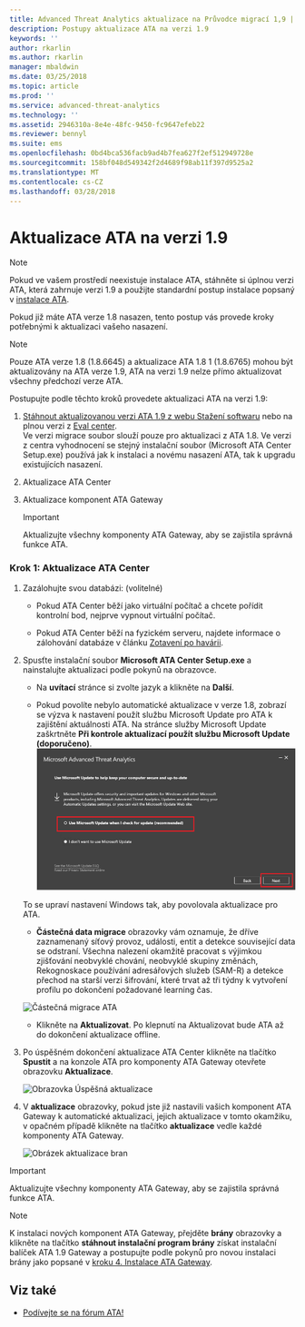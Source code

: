 ```yaml
---
title: Advanced Threat Analytics aktualizace na Průvodce migrací 1,9 | Microsoft Docs
description: Postupy aktualizace ATA na verzi 1.9
keywords: ''
author: rkarlin
ms.author: rkarlin
manager: mbaldwin
ms.date: 03/25/2018
ms.topic: article
ms.prod: ''
ms.service: advanced-threat-analytics
ms.technology: ''
ms.assetid: 2946310a-8e4e-48fc-9450-fc9647efeb22
ms.reviewer: bennyl
ms.suite: ems
ms.openlocfilehash: 0bd4bca536facb9ad4b7fea627f2ef512949728e
ms.sourcegitcommit: 158bf048d549342f2d4689f98ab11f397d9525a2
ms.translationtype: MT
ms.contentlocale: cs-CZ
ms.lasthandoff: 03/28/2018
---
```

# <a name="updating-ata-to-version-19"></a>Aktualizace ATA na verzi 1.9

> [!NOTE] 
> Pokud ve vašem prostředí neexistuje instalace ATA, stáhněte si úplnou verzi ATA, která zahrnuje verzi 1.9 a použijte standardní postup instalace popsaný v [instalace ATA](install-ata-step1.md).

Pokud již máte ATA verze 1.8 nasazen, tento postup vás provede kroky potřebnými k aktualizaci vašeho nasazení.

> [!NOTE] 
>  Pouze ATA verze 1.8 (1.8.6645) a aktualizace ATA 1.8 1 (1.8.6765) mohou být aktualizovány na ATA verze 1.9, ATA na verzi 1.9 nelze přímo aktualizovat všechny předchozí verze ATA.

Postupujte podle těchto kroků provedete aktualizaci ATA na verzi 1.9:

1.  [Stáhnout aktualizovanou verzi ATA 1.9 z webu Stažení softwaru](https://www.microsoft.com/download/details.aspx?id=56725) nebo na plnou verzi z [Eval center](http://www.microsoft.com/evalcenter/evaluate-microsoft-advanced-threat-analytics).<br>
Ve verzi migrace soubor slouží pouze pro aktualizaci z ATA 1.8. Ve verzi z centra vyhodnocení se stejný instalační soubor (Microsoft ATA Center Setup.exe) používá jak k instalaci a novému nasazení ATA, tak k upgradu existujících nasazení.

2.  Aktualizace ATA Center

4.  Aktualizace komponent ATA Gateway

    > [!IMPORTANT]
    > Aktualizujte všechny komponenty ATA Gateway, aby se zajistila správná funkce ATA.

### <a name="step-1-update-the-ata-center"></a>Krok 1: Aktualizace ATA Center

1.  Zazálohujte svou databázi: (volitelné)

    -   Pokud ATA Center běží jako virtuální počítač a chcete pořídit kontrolní bod, nejprve vypnout virtuální počítač.

    -   Pokud ATA Center běží na fyzickém serveru, najdete informace o zálohování databáze v článku [Zotavení po havárii](disaster-recovery.md).

2.  Spusťte instalační soubor **Microsoft ATA Center Setup.exe** a nainstalujte aktualizaci podle pokynů na obrazovce.

    -  Na **uvítací** stránce si zvolte jazyk a klikněte na **Další**.

    -  Pokud povolíte nebylo automatické aktualizace v verze 1.8, zobrazí se výzva k nastavení použít službu Microsoft Update pro ATA k zajištění aktuálnosti ATA.  Na stránce služby Microsoft Update zaškrtněte **Při kontrole aktualizací použít službu Microsoft Update (doporučeno)**.
    ![Zachovat aktuální obrázek ATA](media/ata_ms_update.png)
     
     To se upraví nastavení Windows tak, aby povolovala aktualizace pro ATA. 
    
    -  **Částečná data migrace** obrazovky vám oznamuje, že dříve zaznamenaný síťový provoz, události, entit a detekce související data se odstraní. Všechna nalezení okamžitě pracovat s výjimkou zjišťování neobvyklé chování, neobvyklé skupiny změnách, Rekognoskace používání adresářových služeb (SAM-R) a detekce přechod na starší verzi šifrování, které trvat až tři týdny k vytvoření profilu po dokončení požadované learning čas. 
     
      ![Částečná migrace ATA](media/partial-migration.png)

    -  Klikněte na **Aktualizovat**. Po klepnutí na Aktualizovat bude ATA až do dokončení aktualizace offline.

4.  Po úspěšném dokončení aktualizace ATA Center klikněte na tlačítko **Spustit** a na konzole ATA pro komponenty ATA Gateway otevřete obrazovku **Aktualizace**.

     ![Obrazovka Úspěšná aktualizace](media/migration-center-success.png)

5.  V **aktualizace** obrazovky, pokud jste již nastavili vašich komponent ATA Gateway k automatické aktualizaci, jejich aktualizace v tomto okamžiku, v opačném případě klikněte na tlačítko **aktualizace** vedle každé komponenty ATA Gateway.
  
     ![Obrázek aktualizace bran](media/migration-update-gw.png)

  
> [!IMPORTANT] 
> Aktualizujte všechny komponenty ATA Gateway, aby se zajistila správná funkce ATA.
 
> [!NOTE] 
> K instalaci nových komponent ATA Gateway, přejděte **brány** obrazovky a klikněte na tlačítko **stáhnout instalační program brány** získat instalační balíček ATA 1.9 Gateway a postupujte podle pokynů pro novou instalaci brány jako popsané v [kroku 4. Instalace ATA Gateway](install-ata-step4.md).


## <a name="see-also"></a>Viz také

- [Podívejte se na fórum ATA!](https://social.technet.microsoft.com/Forums/security/home?forum=mata)
